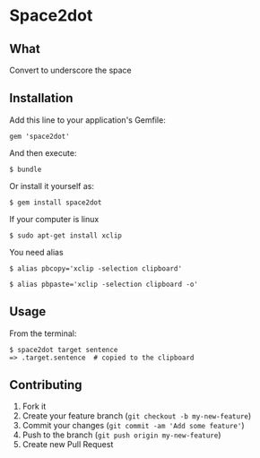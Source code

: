# Space2dot
## What
Convert to underscore the space

## Installation

Add this line to your application's Gemfile:

    gem 'space2dot'

And then execute:

    $ bundle

Or install it yourself as:

    $ gem install space2dot

If your computer is linux

    $ sudo apt-get install xclip

You need alias

    $ alias pbcopy='xclip -selection clipboard'

    $ alias pbpaste='xclip -selection clipboard -o'

## Usage

From the terminal:

    $ space2dot target sentence
    => .target.sentence  # copied to the clipboard

## Contributing

1. Fork it
2. Create your feature branch (`git checkout -b my-new-feature`)
3. Commit your changes (`git commit -am 'Add some feature'`)
4. Push to the branch (`git push origin my-new-feature`)
5. Create new Pull Request
